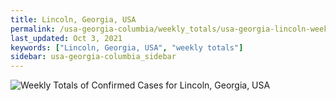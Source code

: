 ```yaml
---
title: Lincoln, Georgia, USA
permalink: /usa-georgia-columbia/weekly_totals/usa-georgia-lincoln-weekly_totals.html
last_updated: Oct 3, 2021
keywords: ["Lincoln, Georgia, USA", "weekly totals"]
sidebar: usa-georgia-columbia_sidebar
---
```


![Weekly Totals of Confirmed Cases for Lincoln, Georgia, USA](/covid_tracker/images/graphs/usa-georgia-lincoln-weekly_totals_graph.png)
